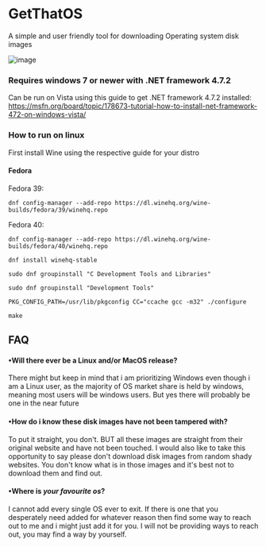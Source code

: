 # GetThatOS

A simple and user friendly tool for downloading Operating system disk images 

![image](https://github.com/user-attachments/assets/249830c3-6606-4504-bd42-b05436897b83)


### Requires windows 7 or newer with .NET framework 4.7.2 
Can be run on Vista using this guide to get .NET framework 4.7.2 installed: https://msfn.org/board/topic/178673-tutorial-how-to-install-net-framework-472-on-windows-vista/

### How to run on linux

First install Wine using the respective guide for your distro

#### Fedora

Fedora 39:

```dnf config-manager --add-repo https://dl.winehq.org/wine-builds/fedora/39/winehq.repo```

Fedora 40:

```dnf config-manager --add-repo https://dl.winehq.org/wine-builds/fedora/40/winehq.repo```




```dnf install winehq-stable```


```sudo dnf groupinstall "C Development Tools and Libraries"```

```sudo dnf groupinstall "Development Tools"```


```PKG_CONFIG_PATH=/usr/lib/pkgconfig CC="ccache gcc -m32" ./configure```

```make```




## FAQ

#### •Will there ever be a Linux and/or MacOS release?

There might but keep in mind that i am prioritizing Windows even though i am a Linux user, as the majority of OS market share is held by windows, meaning most users will be windows users. But yes there will probably be one in the near future




#### •How do i know these disk images have not been tampered with?

To put it straight, you don't. BUT all these images are straight from their original website and have not been touched. I would also like to take this opportunity to say please don't download disk images from random shady websites. You don't know what is in those images and it's best not to download them and find out.




#### •Where is *your favourite os*?

I cannot add every single OS ever to exit. If there is one that you desperately need added for whatever reason then find some way to reach out to me and i might just add it for you. I will not be providing ways to reach out, you may find a way by yourself.




